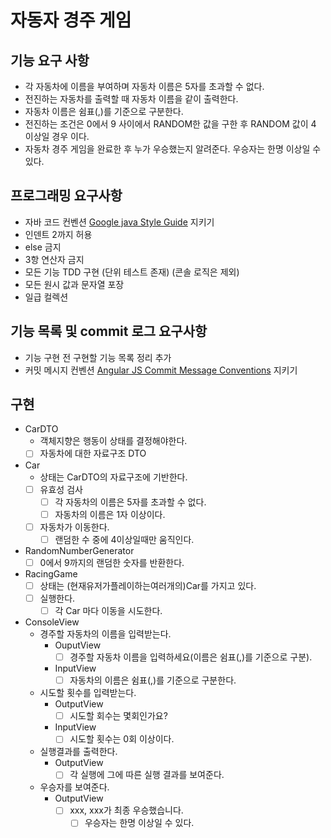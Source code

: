 # 자동자 경주 게임

## 기능 요구 사항

- 각 자동차에 이름을 부여하며 자동차 이름은 5자를 초과할 수 없다.
- 전진하는 자동차를 출력할 때 자동차 이름을 같이 출력한다.
- 자동차 이름은 쉼표(,)를 기준으로 구분한다.
- 전진하는 조건은 0에서 9 사이에서 RANDOM한 값을 구한 후 RANDOM 값이 4 이상일 경우 이다.
- 자동차 경주 게임을 완료한 후 누가 우승했는지 알려준다. 우승자는 한명 이상일 수 있다.

## 프로그래밍 요구사항

- 자바 코드 컨벤션 [Google java Style Guide](https://google.github.io/styleguide/javaguide.html) 지키기
- 인덴트 2까지 허용
- else 금지
- 3항 연산자 금지
- 모든 기능 TDD 구현 (단위 테스트 존재) (콘솔 로직은 제외)
- 모든 원시 값과 문자열 포장
- 일급 컬렉션

## 기능 목록 및 commit 로그 요구사항

- 기능 구현 전 구현할 기능 목록 정리 추가
- 커밋 메시지 컨벤션 [Angular JS Commit Message Conventions](https://gist.github.com/stephenparish/9941e89d80e2bc58a153) 지키기

## 구현

- CarDTO
    - 객체지향은 행동이 상태를 결정해야한다.
    - [ ] 자동차에 대한 자료구조 DTO

- Car
    - 상태는 CarDTO의 자료구조에 기반한다.
    - [ ] 유효성 검사
        - [ ] 각 자동차의 이름은 5자를 초과할 수 없다.
        - [ ] 자동차의 이름은 1자 이상이다.
    - [ ] 자동차가 이동한다.
        - [ ] 랜덤한 수 중에 4이상일때만 움직인다.

- RandomNumberGenerator
    - [ ] 0에서 9까지의 랜덤한 숫자를 반환한다.

- RacingGame
    - [ ] 상태는 (현재유저가플레이하는여러개의)Car를 가지고 있다.
    - [ ] 실행한다.
        - [ ] 각 Car 마다 이동을 시도한다.

- ConsoleView
    - 경주할 자동차의 이름을 입력받는다.
        - OuputView
            - [ ] 경주할 자동차 이름을 입력하세요(이름은 쉼표(,)를 기준으로 구분).
        - InputView
            - [ ] 자동차의 이름은 쉼표(,)를 기준으로 구분한다.
    - 시도할 횟수를 입력받는다.
        - OutputView
            - [ ] 시도할 회수는 몇회인가요?
        - InputView
            - [ ] 시도할 횟수는 0회 이상이다.
    - 실행결과를 출력한다.
        - OutputView
            - [ ] 각 실행에 그에 따른 실행 결과를 보여준다.
    - 우승자를 보여준다.
        - OutputView
            - [ ] xxx, xxx가 최종 우승했습니다.
                - [ ] 우승자는 한명 이상일 수 있다.
